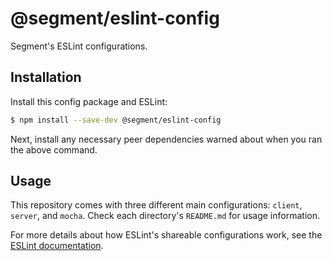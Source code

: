 # @segment/eslint-config

Segment's ESLint configurations.

## Installation

Install this config package and ESLint:

```sh
$ npm install --save-dev @segment/eslint-config
```

Next, install any necessary peer dependencies warned about when you ran the above command.

## Usage

This repository comes with three different main configurations: `client`, `server`, and `mocha`. Check each directory's `README.md` for usage information.

For more details about how ESLint's shareable configurations work, see the [ESLint documentation](http://eslint.org/docs/developer-guide/shareable-configs).
